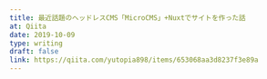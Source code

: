 ```yaml
---
title: 最近話題のヘッドレスCMS「MicroCMS」+Nuxtでサイトを作った話
at: Qiita
date: 2019-10-09
type: writing
draft: false
link: https://qiita.com/yutopia898/items/653068aa3d8237f3e89a
---
```

